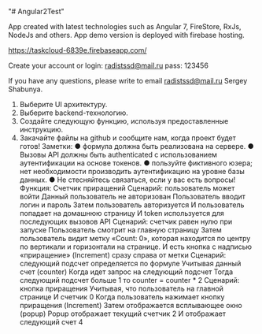 "# Angular2Test" 

App created with latest technologies such as Angular 7, FireStore, RxJs, NodeJs and others. App demo version is deployed with firebase hosting.

https://taskcloud-6839e.firebaseapp.com/

Create your account or login: radistssd@mail.ru  pass: 123456


If you have any questions, please write to email radistssd@mail.ru  Sergey Shabunya.

1. Выберите UI архитектуру.
2. Выберите backend-технологию.
3. Создайте следующую функцию, используя предоставленные инструкцию.
4. Закачайте файлы на github и сообщите нам, когда проект будет готов!
Заметки:
● формула должна быть реализована на сервере.
● Вызовы API должны быть authenticated с использованием аутентификации на основе
токенов.
● пользуйте фиктивного юзера; нет необходимости производить аутентификацию на
уровне базы данных.
● Не стесняйтесь связаться, если у вас есть вопросы!
Функция: Счетчик приращений
Сценарий: пользователь может войти
Данный пользователь не авторизован
Пользователь вводит логин и пароль
Затем пользователь авторизуется
И пользователь попадает на домашнюю страницу
И token используется для последующих вызовов API
Сценарий: счетчик равен нулю при запуске
Пользователь смотрит на главную страницу
Затем пользователь видит метку «Count: 0», которая находится по центру по вертикали и
горизонтали на странице.
И есть кнопка с надписью «приращение» (​Increment​) сразу справа от метки
Сценарий: следующий подсчет определяется по формуле
Учитывая данный счет (counter)
Когда идет запрос на следующий подсчет
Тогда следующий подсчет больше 1 то counter = counter * 2
Сценарий: кнопка приращения
Учитывая, что пользователь на главной странице
И счетчик 0
Когда пользователь нажимает кнопку приращения (Increment)
Затем отображается всплывающее окно (popup)
Popup отображает текущий счетчик 2
И отображает следующий счет 4
